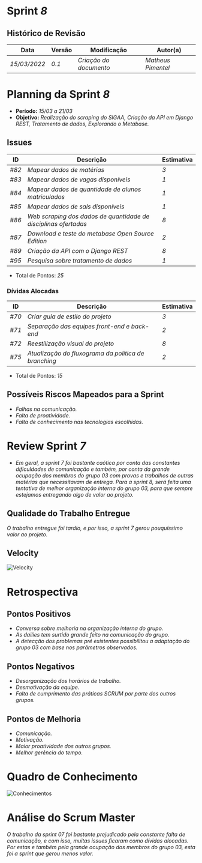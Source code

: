 <!---
O layout da documentação das sprints foi feito se baseando nos documentos produzidos
pela equipe do software Acácia, estando disponíveis em: 
<https://github.com/fga-eps-mds/2019.2-Acacia/tree/develop/docs/sprints>.
Tal layout é apenas um exemplo e pode vir a ser alterado a qualquer momento!
-->
# Sprint _8_

## Histórico de Revisão
| Data | Versão | Modificação | Autor(a) |
| --- | --- | --- | --- |
| _15/03/2022_ | _0.1_ | _Criação do documento_ | _Matheus Pimentel_ |

# Planning da Sprint _8_
- **Período:** _15/03 a 21/03_
- **Objetivo:** _Realização do scraping do SIGAA, Criação da API em Django REST, Tratamento de dados, Explorando o Metabase._

## Issues
| ID | Descrição | Estimativa |
| --- | --- | --- |
| _#82_ | _Mapear dados de matérias_ | _3_ |
| _#83_ | _Mapear dados de vagas disponíveis_ | _1_ | 
| _#84_ | _Mapear dados de quantidade de alunos matriculados_ | _1_ |
| _#85_ | _Mapear dados de sals disponíveis_ | _1_ |
| _#86_ | _Web scraping dos dados de quantidade de disciplinas ofertadas_ | _8_ |
| _#87_ | _Download e teste do metabase Open Source Edition_ | _2_ |
| _#89_ | _Criação da API com o Django REST_ | _8_ |
| _#95_ | _Pesquisa sobre tratamento de dados_ | _1_ |

- Total de Pontos: _25_

### Dívidas Alocadas
| ID | Descrição | Estimativa |
| --- | --------- | --------- | 
| _#70_ | _Criar guia de estilo do projeto_ | _3_ |
| _#71_ | _Separação das equipes front-end e back-end_ | _2_ |
| _#72_ | _Reestilização visual do projeto_ | _8_ |
| _#75_ | _Atualização do fluxograma da política de branching_ | _2_ |

- Total de Pontos: _15_

## Possíveis Riscos Mapeados para a Sprint
- _Falhas na comunicação._
- _Falta de proatividade._
- _Falta de conhecimento nas tecnologias escolhidas._

# Review Sprint _7_
- _Em geral, a sprint 7 foi bastante caótica por conta das constantes dificuldades de comunicação e também, por conta da grande ocupação dos membros do grupo 03 com provas e trabalhos de outras matérias que necessitavam de entrega. Para a sprint 8, será feita uma tentativa de melhor organização interna do grupo 03, para que sempre estejamos entregando algo de valor ao projeto._

## Qualidade do Trabalho Entregue
_O trabalho entregue foi tardio, e por isso, a sprint 7 gerou pouquíssimo valor ao projeto._

## Velocity
![Velocity](https://i.imgur.com/ORaqy9l.png)

# Retrospectiva

## Pontos Positivos
- _Conversa sobre melhoria na organização interna do grupo._
- _As dailies tem surtido grande feito na comunicação do grupo._
- _A detecção dos problemas pré existentes possibilitou a adaptação do grupo 03 com base nos parâmetros observados._

## Pontos Negativos
- _Desorganização dos horários de trabalho._
- _Desmotivação da equipe._
- _Falta de cumprimento das práticas SCRUM por parte dos outros grupos._

## Pontos de Melhoria
- _Comunicação._
- _Motivação._
- _Maior proatividade dos outros grupos._
- _Melhor gerência do tempo._

# Quadro de Conhecimento

![Conhecimentos](https://i.imgur.com/DcFCHyZ.png)

# Análise do Scrum Master
_O trabalho da sprint 07 foi bastante prejudicado pela constante falta de comunicação, e com isso,  muitas issues ficaram como dívidas alocadas. Por estas e também pela grande ocupação dos membros do grupo 03, esta foi a sprint que gerou menos valor._